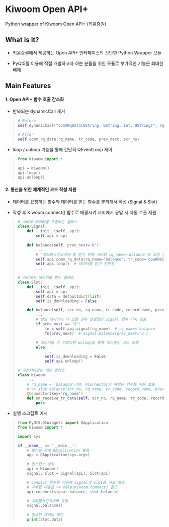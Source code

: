 # Kiwoom Open API+
Python wrapper of Kiwoom Open API+ (키움증권)

## What is it?

- 키움증권에서 제공하는 Open API+ 인터페이스의 간단한 Python Wrapper 모듈

- PyQt5를 이용해 직접 개발하고자 하는 분들을 위한 모듈로 부가적인 기능은 최대한 배제


## Main Features

#### 1. Open API+ 함수 호출 간소화

- 반복되는 dynamicCall 제거

> ```python
> # Before
> self.dynamicCall("CommRqData(QString, QString, Int, QString)", rq_name, tr_code, prev_next, scr_no)
> 
> # After
> self.comm_rq_data(rq_name, tr_code, prev_next, scr_no)
> ```

- loop / unloop 기능을 통해 간단히 QEventLoop 제어

> ```python
> from kiwoom import *
>
> api = Kiwoom()
> api.loop()
> api.unloop()
> ```

#### 2. 통신을 위한 체계적인 코드 작성 지원

- 데이터를 요청하는 함수와 데이터를 받는 함수를 분리해서 작성 (Signal & Slot)

- 작성 후 Kiwoom.connect() 함수로 매핑시켜 서버에서 응답 시 자동 호출 지원

> ```python
> # 서버에 데이터를 요청하는 클래스
> class Signal: 
>     def __init__(self, api):
>         self.api = api
>     
>     def balance(self, prev_next='0'):
>         ...
>         # '계좌평가잔고내역'을 받기 위해 서버로 rq_name='balance'로 요청 전송
>         self.api.comm_rq_data(rq_name='balance', tr_code='opw00018', prev_next='0', scr_no='0000')
>         self.api.loop()  # 데이터를 받기 전까지 
>         ...
>
> # 서버에서 데이터를 받는 클래스
> class Slot:
>     def __init__(self, api):
>         self.api = api
>         self.data = defaultdict(list)
>         self.is_downloading = False
>
>     def balance(self, scr_no, rq_name, tr_code, record_name, prev_next):
>         ...
>         # 만일 데이터가 더 있을 경우 연결했던 Signal 함수 다시 호출
>         if prev_next == '2':
>             fn = self.api.signal(rq_name)  # rq_name='balance'
>             fn(prev_next)  # signal.balance(prev_next='2')
>
>         # 데이터를 다 받았다면 unloop을 통해 대기중인 코드 실행
>         else:
>             ...
>             self.is_downloading = False
>             self.api.unloop()
>
> # 구현되어있는 메인 클래스
> class Kiwoom:
>     ...
>     # rq_name = 'balance'라면, @Connector가 매핑된 함수를 자동 호출
>     # >> slot.balance(scr_no, rq_name, tr_code, record_name, prev_next)
>     @Connector(key='rq_name')
>     def on_receive_tr_data(self, scr_no, rq_name, tr_code, record_name, prev_next):
>         pass
> ```

- 실행 스크립트 예시
> ```python 
> from PyQt5.QtWidgets import QApplication
> from kiwoom import *
>
> import sys
>
> if __name__ == '__main__':
>     # 통신을 위해 QApplication 활용
>     app = QApplication(sys.argv)
>
>     # 인스턴스 생성
>     api = Kiwoom()
>     signal, slot = Signal(api), Slot(api)
>
>     # connect 함수를 이용해 signal과 slot을 서로 매핑
>     # 자세한 내용은 >> help(Kiwoom.connect) 참조
>     api.connect(signal.balance, slot.balance)
> 
>     # 계좌평가잔고내역 요청
>     signal.balance()
>     
>     # 전송된 데이터 확인
>     print(slot.data)
> ```
